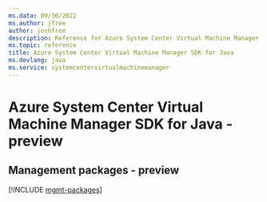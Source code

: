 ```yaml
---
ms.data: 09/30/2022
ms.author: jfree
author: joshfree
description: Reference for Azure System Center Virtual Machine Manager SDK for Java
ms.topic: reference
title: Azure System Center Virtual Machine Manager SDK for Java
ms.devlang: java
ms.service: systemcentervirtualmachinemanager
---
```

# Azure System Center Virtual Machine Manager SDK for Java - preview

## Management packages - preview
[!INCLUDE [mgmt-packages](system-center-virtual-machine-manager-mgmt-index.md)]